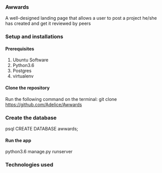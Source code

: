 ### Awwards
A well-designed landing page that allows a user to post a project he/she has created and get it reviewed by peers
### Setup and installations
#### Prerequisites
1. Ubuntu Software
2. Python3.6
3. Postgres
4. virtualenv
#### Clone the repository
Run the following command on the terminal: git clone https://github.com/Adelice/Awwards
### Create the database
psql
CREATE DATABASE awwards;
#### Run the app
python3.6 manage.py runserver
### Technologies used